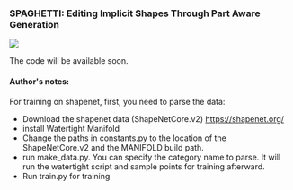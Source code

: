 ### SPAGHETTI: Editing Implicit Shapes Through Part Aware Generation

![](./assets/readme_resources/chair_int.gif)

The code will be available soon.

#### Author's notes:

For training on shapenet, first, you need to parse the data:
- Download the shapenet data (ShapeNetCore.v2) https://shapenet.org/
- install Watertight Manifold
- Change the paths in constants.py to the location of the ShapeNetCore.v2 and the MANIFOLD build path.
- run make_data.py. You can specify the category name to parse. It will run the watertight script and sample points for training afterward.
- Run train.py for training